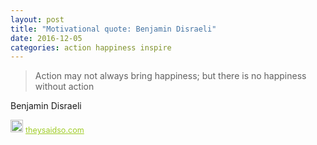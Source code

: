 ```yaml
---
layout: post
title: "Motivational quote: Benjamin Disraeli"
date: 2016-12-05
categories: action happiness inspire
---
```

> Action may not always bring happiness; but there is no happiness without action

Benjamin Disraeli

<span style="z-index:50;font-size:0.9em;"><img src="https://theysaidso.com/branding/theysaidso.png" height="20" width="20" alt="theysaidso.com"/><a href="https://theysaidso.com" title="Powered by quotes from theysaidso.com" style="color: #9fcc25; margin-left: 4px; vertical-align: middle;">theysaidso.com</a></span>
